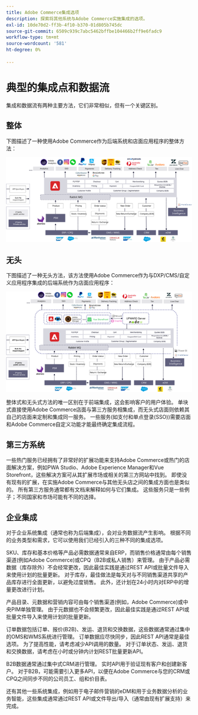 ```yaml
---
title: Adobe Commerce集成选项
description: 探索将其他系统与Adobe Commerce实施集成的选项。
exl-id: 10de70d2-ff3b-4f10-b370-01d805b745dc
source-git-commit: 6509c939c7abc5462bffbe104466b2ff9e6fadc9
workflow-type: tm+mt
source-wordcount: '581'
ht-degree: 0%

---
```


# 典型的集成点和数据流

集成和数据流有两种主要方法，它们非常相似，但有一个关键区别。

## 整体

下图描述了一种使用Adobe Commerce作为后端系统和店面应用程序的整体方法：

![Adobe Commerce单石图](../../assets/playbooks/integration-monolith.svg)

## 无头

下图描述了一种无头方法，该方法使用Adobe Commerce作为与DXP/CMS/自定义应用程序集成的后端系统作为店面应用程序：

![Adobe Commerce无头图](../../assets/playbooks/integration-headless.svg)

整体式和无头式方法的唯一区别在于前端集成，这会影响客户的用户体验。 单块式直接使用Adobe Commerce店面与第三方服务相集成，而无头式店面则依赖其自己的店面来定制和集成同一服务。 一些服务(如支付和单点登录(SSO))需要店面和Adobe Commerce自定义功能才能最终确定集成流程。

## 第三方系统

一些热门服务已经拥有了非常好的扩展功能来支持Adobe Commerce或热门的店面解决方案，例如PWA Studio、Adobe Experience Manager和Vue Storefront，这些解决方案可从其扩展市场或相关的第三方网站中找到。 即使没有现有的扩展，在实施Adobe Commerce与其他无头店之间的集成方面也是类似的。 所有第三方服务通常都有文档来解释如何与它们集成。 这些服务只是一些例子；不同国家和市场可能有不同的选择。

## 企业集成

对于企业系统集成（通常也称为后端集成），会对业务数据流产生影响。 根据不同的业务类型和需求，它可以使用我们已经引入的三种不同的集成选项。

SKU、库存和基本价格等产品必需数据通常来自ERP，而销售价格通常由每个销售渠道(例如Adobe Commerce)或CPQ（B2B或私人销售）来管理。 由于产品必需数据（库存除外）不会经常更改，因此最佳实践是通过REST API或批量文件导入来使用计划的批量更新。 对于库存，最佳做法是每天对与不同销售渠道共享的产品库存进行全面更新，以避免过度销售。 此外，还计划在24小时内对ERP中的增量更改进行计划。

产品目录、元数据和营销内容可由每个销售渠道(例如，Adobe Commerce)或中央PIM单独管理。 由于元数据也不会频繁更改，因此最佳实践是通过REST API或批量文件导入来使用计划的批量更新。

订单数据包括订单、报价(B2B)、发运、退货和交换数据，这些数据通常通过集中的OMS和WMS系统进行管理。 订单数据应尽快同步，因此REST API通常是最佳选项。 为了提高性能，请考虑减少API调用的数量。 对于订单状态、发运、退货和交换数据，请考虑在小时或分钟内计划REST批量更新API。

B2B数据通常通过集中式CRM进行管理。 实时API用于验证现有客户和创建新客户。 对于B2B，可能需要引入更多API，以便在Adobe Commerce与您的CRM或CPQ之间同步不同的公司员工、组和价目表。

还有其他一些系统集成，例如用于电子邮件营销的eDM和用于业务数据分析的业务智能，这些集成通常通过REST API或文件导出/导入（通常由现有扩展支持）来完成。

